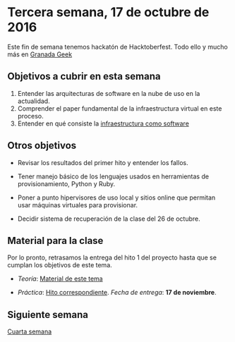 # Tercera semana, 17 de octubre de 2016

Este fin de semana tenemos hackatón de Hacktoberfest. Todo ello y mucho más en
[Granada Geek](http://www.meetup.com/es-ES/Granada-Geek/)

## Objetivos a cubrir en esta semana

1. Entender las arquitecturas de software en la nube de uso en la
   actualidad.
3. Comprender el paper fundamental de la infraestructura virtual en
   este proceso.
4. Entender en qué consiste la [infraestructura como software](https://jj.github.io/CC/documentos/temas/Provision)

## Otros objetivos

* Revisar los resultados del primer hito y entender los fallos.

* Tener manejo básico de los lenguajes usados en herramientas de
  provisionamiento, Python y Ruby.
  
* Poner a punto hipervisores de uso local y sitios online que permitan
  usar máquinas virtuales para provisionar.
  
* Decidir sistema de recuperación de la clase del 26 de octubre.
  
## Material para la clase

Por lo pronto, retrasamos la entrega del hito 1 del proyecto hasta que
se cumplan los objetivos de este tema.

* *Teoría*: [Material de este tema](https://jj.github.io/CC/documentos/temas/Provision)

* *Práctica*:
  [Hito correspondiente](https://jj.github.io/CC/documentos/proyecto/2.Provisionamiento). *Fecha
  de entrega*: **17 de noviembre**. 


## Siguiente semana

[Cuarta semana](04-semana.md)
